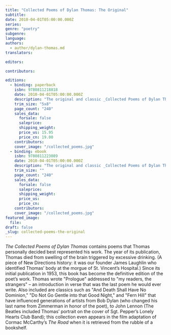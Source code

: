 ```yaml
---
title: "Collected Poems of Dylan Thomas: The Original"
subtitle:
date: 2010-04-01T05:00:00.000Z
series:
genre: "poetry"
subgenre:
language:
authors:
  - author/dylan-thomas.md
translators:

editors:

contributors:

editions:
  - binding: paperback
    isbn: 9780811218818
    date: 2010-04-01T05:00:00.000Z
    description: "The original and classic _Collected Poems of Dylan Thomas_ is available once again, now with a brilliant new preface by Paul Muldoon. "
    trim_size: "5x8"
    page_count: "240"
    sales_data:
      forsale: false
      saleprice:
      shipping_weight:
      price_us: 15.95
      price_cn: 19.00
    contributors:
    cover_image: "/collected_poems.jpg"
  - binding: ebook
    isbn: 9780811223089
    date: 2010-04-01T05:00:00.000Z
    description: "The original and classic _Collected Poems of Dylan Thomas_ is available once again, now with a brilliant new preface by Paul Muldoon. "
    trim_size: ""
    page_count: "240"
    sales_data:
      forsale: false
      saleprice:
      shipping_weight:
      price_us:
      price_cn:
    contributors:
    cover_image: "/collected_poems.jpg"
featured_image:
  file:
draft: false
_slug: collected-poems-the-original
---
```


_The Collected Poems of Dylan Thomas_ contains poems that Thomas personally decided best represented his work. The year of its publication, Thomas died from swelling of the brain triggered by excessive drinking. (A piece of New Directions history: it was our founder James Laughlin who identified Thomas’ body at the morgue of St. Vincent’s Hospital.) Since its initial publication in 1953, this book has become the definitive edition of the poet’s work. Thomas wrote "Prologue" addressed to "my readers, the strangers" – an introduction in verse that was the last poem he would ever write. Also included are classics such as "And Death Shall Have No Dominion," "Do Not Go Gentle into that Good Night," and "Fern Hill" that have influenced generations of artists from Bob Dylan (who changed his last name from Zimmerman in honor of the poet), to John Lennon (The Beatles included Thomas’ portrait on the cover of Sgt. Pepper’s Lonely Hearts Club Band); this collection even appears in the film adaptation of Cormac McCarthy’s _The Road_ when it is retrieved from the rubble of a bookshelf.

